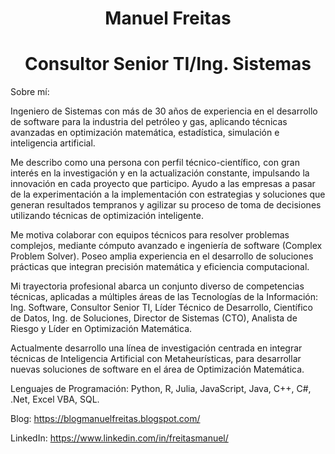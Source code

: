 <h1 align="center"><b>Manuel Freitas </b></h1>
<h1 align="center"><b>Consultor Senior TI/Ing. Sistemas</b></h1>

Sobre mí:
  
Ingeniero de Sistemas con más de 30 años de experiencia en el desarrollo de software para la industria del petróleo y gas, aplicando técnicas avanzadas en optimización matemática, estadística, simulación e inteligencia artificial.

Me describo como una persona con perfil técnico-científico, con gran interés en la investigación y en la actualización constante, impulsando la innovación en cada proyecto que participo. Ayudo a las empresas a pasar de la experimentación a la implementación con estrategias y soluciones que generan resultados tempranos y agilizar su proceso de toma de decisiones utilizando técnicas de optimización inteligente.

Me motiva colaborar con equipos técnicos para resolver problemas complejos, mediante cómputo avanzado e ingeniería de software (Complex Problem Solver). Poseo amplia experiencia en el desarrollo de soluciones prácticas que integran precisión matemática y eficiencia computacional.

Mi trayectoria profesional abarca un conjunto diverso de competencias técnicas, aplicadas a múltiples áreas de las Tecnologías de la Información: Ing. Software, Consultor Senior TI, Líder Técnico de Desarrollo, Científico de Datos, Ing. de Soluciones, Director de Sistemas (CTO), Analista de Riesgo y Líder en Optimización Matemática.

Actualmente desarrollo una línea de investigación centrada en integrar técnicas de Inteligencia Artificial con Metaheurísticas, para desarrollar nuevas soluciones de software en el área de Optimización Matemática.

Lenguajes de Programación:
Python, R, Julia, JavaScript, Java, C++, C#, .Net, Excel VBA, SQL.

Blog: 
https://blogmanuelfreitas.blogspot.com/

LinkedIn:
https://www.linkedin.com/in/freitasmanuel/
